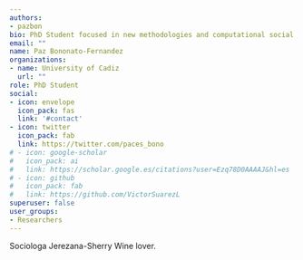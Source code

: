 ```yaml
---
authors:
- pazbon
bio: PhD Student focused in new methodologies and computational social science.
email: ""
name: Paz Bononato-Fernandez
organizations:
- name: University of Cadiz
  url: ""
role: PhD Student
social:
- icon: envelope
  icon_pack: fas
  link: '#contact'
- icon: twitter
  icon_pack: fab
  link: https://twitter.com/paces_bono
# - icon: google-scholar
#   icon_pack: ai
#   link: https://scholar.google.es/citations?user=Ezq78D0AAAAJ&hl=es
# - icon: github
#   icon_pack: fab
#   link: https://github.com/VictorSuarezL
superuser: false
user_groups:
- Researchers
---
```


Sociologa Jerezana-Sherry Wine lover.

